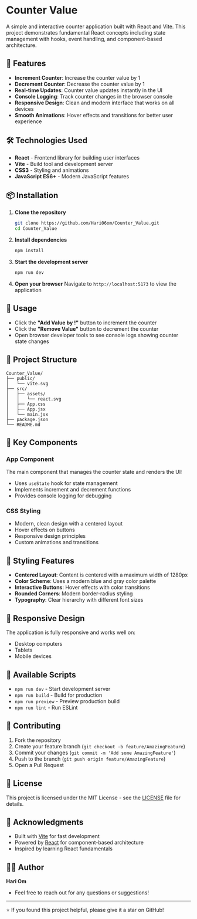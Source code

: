 # Counter Value

A simple and interactive counter application built with React and Vite. This project demonstrates fundamental React concepts including state management with hooks, event handling, and component-based architecture.

## 🚀 Features

- **Increment Counter**: Increase the counter value by 1
- **Decrement Counter**: Decrease the counter value by 1
- **Real-time Updates**: Counter value updates instantly in the UI
- **Console Logging**: Track counter changes in the browser console
- **Responsive Design**: Clean and modern interface that works on all devices
- **Smooth Animations**: Hover effects and transitions for better user experience

## 🛠️ Technologies Used

- **React** - Frontend library for building user interfaces
- **Vite** - Build tool and development server
- **CSS3** - Styling and animations
- **JavaScript ES6+** - Modern JavaScript features

## 📦 Installation

1. **Clone the repository**
   ```bash
   git clone https://github.com/Hari06om/Counter_Value.git
   cd Counter_Value
   ```

2. **Install dependencies**
   ```bash
   npm install
   ```

3. **Start the development server**
   ```bash
   npm run dev
   ```

4. **Open your browser**
   Navigate to `http://localhost:5173` to view the application

## 🎯 Usage

- Click the **"Add Value by !"** button to increment the counter
- Click the **"Remove Value"** button to decrement the counter
- Open browser developer tools to see console logs showing counter state changes

## 📁 Project Structure

```
Counter_Value/
├── public/
│   └── vite.svg
├── src/
│   ├── assets/
│   │   └── react.svg
│   ├── App.css
│   ├── App.jsx
│   └── main.jsx
├── package.json
└── README.md
```

## 🔧 Key Components

### App Component
The main component that manages the counter state and renders the UI:
- Uses `useState` hook for state management
- Implements increment and decrement functions
- Provides console logging for debugging

### CSS Styling
- Modern, clean design with a centered layout
- Hover effects on buttons
- Responsive design principles
- Custom animations and transitions

## 🎨 Styling Features

- **Centered Layout**: Content is centered with a maximum width of 1280px
- **Color Scheme**: Uses a modern blue and gray color palette
- **Interactive Buttons**: Hover effects with color transitions
- **Rounded Corners**: Modern border-radius styling
- **Typography**: Clear hierarchy with different font sizes

## 📱 Responsive Design

The application is fully responsive and works well on:
- Desktop computers
- Tablets
- Mobile devices

## 🧪 Available Scripts

- `npm run dev` - Start development server
- `npm run build` - Build for production
- `npm run preview` - Preview production build
- `npm run lint` - Run ESLint

## 🤝 Contributing

1. Fork the repository
2. Create your feature branch (`git checkout -b feature/AmazingFeature`)
3. Commit your changes (`git commit -m 'Add some AmazingFeature'`)
4. Push to the branch (`git push origin feature/AmazingFeature`)
5. Open a Pull Request

## 📝 License

This project is licensed under the MIT License - see the [LICENSE](LICENSE) file for details.

## 🙏 Acknowledgments

- Built with [Vite](https://vitejs.dev/) for fast development
- Powered by [React](https://reactjs.org/) for component-based architecture
- Inspired by learning React fundamentals

## 👨‍💻 Author

**Hari Om**
- Feel free to reach out for any questions or suggestions!

---

⭐ If you found this project helpful, please give it a star on GitHub!
